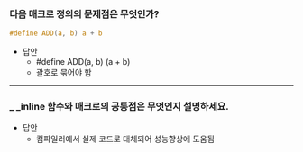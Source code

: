 ### 다음 매크로 정의의 문제점은 무엇인가?

```c
#define ADD(a, b) a + b
```

- 답안
    - #define ADD(a, b) (a + b)
    - 괄호로 묶어야 함

---

### _ _inline 함수와 매크로의 공통점은 무엇인지 설명하세요.

- 답안
    - 컴파일러에서 실제 코드로 대체되어 성능향상에 도움됨
